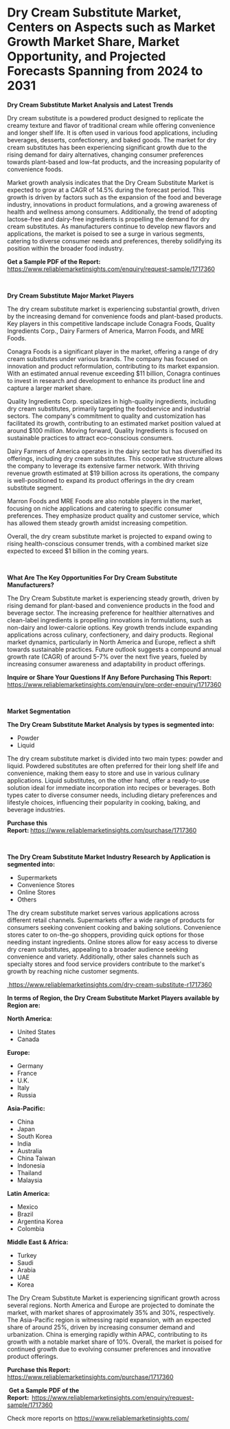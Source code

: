 <p><h1>Dry Cream Substitute Market, Centers on Aspects such as Market Growth Market Share, Market Opportunity, and Projected Forecasts Spanning from 2024 to 2031</h1></p><p><strong>Dry Cream Substitute Market Analysis and Latest Trends</strong></p>
<p><p>Dry cream substitute is a powdered product designed to replicate the creamy texture and flavor of traditional cream while offering convenience and longer shelf life. It is often used in various food applications, including beverages, desserts, confectionery, and baked goods. The market for dry cream substitutes has been experiencing significant growth due to the rising demand for dairy alternatives, changing consumer preferences towards plant-based and low-fat products, and the increasing popularity of convenience foods.</p><p>Market growth analysis indicates that the Dry Cream Substitute Market is expected to grow at a CAGR of 14.5% during the forecast period. This growth is driven by factors such as the expansion of the food and beverage industry, innovations in product formulations, and a growing awareness of health and wellness among consumers. Additionally, the trend of adopting lactose-free and dairy-free ingredients is propelling the demand for dry cream substitutes. As manufacturers continue to develop new flavors and applications, the market is poised to see a surge in various segments, catering to diverse consumer needs and preferences, thereby solidifying its position within the broader food industry.</p></p>
<p><strong>Get a Sample PDF of the Report:&nbsp;</strong> <a href="https://www.reliablemarketinsights.com/enquiry/request-sample/1717360?utm_campaign=1894&utm_medium=2&utm_source=Github&utm_content=ia&utm_term=28122024&utm_id=dry-cream-substitute">https://www.reliablemarketinsights.com/enquiry/request-sample/1717360</a></p>
<p>&nbsp;</p>
<p><strong>Dry Cream Substitute Major Market Players</strong></p>
<p><p>The dry cream substitute market is experiencing substantial growth, driven by the increasing demand for convenience foods and plant-based products. Key players in this competitive landscape include Conagra Foods, Quality Ingredients Corp., Dairy Farmers of America, Marron Foods, and MRE Foods.</p><p>Conagra Foods is a significant player in the market, offering a range of dry cream substitutes under various brands. The company has focused on innovation and product reformulation, contributing to its market expansion. With an estimated annual revenue exceeding $11 billion, Conagra continues to invest in research and development to enhance its product line and capture a larger market share.</p><p>Quality Ingredients Corp. specializes in high-quality ingredients, including dry cream substitutes, primarily targeting the foodservice and industrial sectors. The company's commitment to quality and customization has facilitated its growth, contributing to an estimated market position valued at around $100 million. Moving forward, Quality Ingredients is focused on sustainable practices to attract eco-conscious consumers.</p><p>Dairy Farmers of America operates in the dairy sector but has diversified its offerings, including dry cream substitutes. This cooperative structure allows the company to leverage its extensive farmer network. With thriving revenue growth estimated at $19 billion across its operations, the company is well-positioned to expand its product offerings in the dry cream substitute segment.</p><p>Marron Foods and MRE Foods are also notable players in the market, focusing on niche applications and catering to specific consumer preferences. They emphasize product quality and customer service, which has allowed them steady growth amidst increasing competition.</p><p>Overall, the dry cream substitute market is projected to expand owing to rising health-conscious consumer trends, with a combined market size expected to exceed $1 billion in the coming years.</p></p>
<p>&nbsp;</p>
<p><strong>What Are The Key Opportunities For Dry Cream Substitute Manufacturers?</strong></p>
<p><p>The Dry Cream Substitute market is experiencing steady growth, driven by rising demand for plant-based and convenience products in the food and beverage sector. The increasing preference for healthier alternatives and clean-label ingredients is propelling innovations in formulations, such as non-dairy and lower-calorie options. Key growth trends include expanding applications across culinary, confectionery, and dairy products. Regional market dynamics, particularly in North America and Europe, reflect a shift towards sustainable practices. Future outlook suggests a compound annual growth rate (CAGR) of around 5-7% over the next five years, fueled by increasing consumer awareness and adaptability in product offerings.</p></p>
<p><strong>Inquire or Share Your Questions If Any Before Purchasing This Report:</strong> <a href="https://www.reliablemarketinsights.com/enquiry/pre-order-enquiry/1717360?utm_campaign=1894&utm_medium=2&utm_source=Github&utm_content=ia&utm_term=28122024&utm_id=dry-cream-substitute">https://www.reliablemarketinsights.com/enquiry/pre-order-enquiry/1717360</a></p>
<p>&nbsp;</p>
<p><strong>Market Segmentation</strong></p>
<p><strong>The Dry Cream Substitute Market Analysis by types is segmented into:</strong></p>
<p><ul><li>Powder</li><li>Liquid</li></ul></p>
<p><p>The dry cream substitute market is divided into two main types: powder and liquid. Powdered substitutes are often preferred for their long shelf life and convenience, making them easy to store and use in various culinary applications. Liquid substitutes, on the other hand, offer a ready-to-use solution ideal for immediate incorporation into recipes or beverages. Both types cater to diverse consumer needs, including dietary preferences and lifestyle choices, influencing their popularity in cooking, baking, and beverage industries.</p></p>
<p><strong>Purchase this Report:&nbsp;</strong><a href="https://www.reliablemarketinsights.com/purchase/1717360?utm_campaign=1894&utm_medium=2&utm_source=Github&utm_content=ia&utm_term=28122024&utm_id=dry-cream-substitute">https://www.reliablemarketinsights.com/purchase/1717360</a></p>
<p>&nbsp;</p>
<p><strong>The Dry Cream Substitute Market Industry Research by Application is segmented into:</strong></p>
<p><ul><li>Supermarkets</li><li>Convenience Stores</li><li>Online Stores</li><li>Others</li></ul></p>
<p><p>The dry cream substitute market serves various applications across different retail channels. Supermarkets offer a wide range of products for consumers seeking convenient cooking and baking solutions. Convenience stores cater to on-the-go shoppers, providing quick options for those needing instant ingredients. Online stores allow for easy access to diverse dry cream substitutes, appealing to a broader audience seeking convenience and variety. Additionally, other sales channels such as specialty stores and food service providers contribute to the market's growth by reaching niche customer segments.</p></p>
<p><a href="https://www.reliablemarketinsights.com/dry-cream-substitute-r1717360?utm_campaign=1894&utm_medium=2&utm_source=Github&utm_content=ia&utm_term=28122024&utm_id=dry-cream-substitute">&nbsp;https://www.reliablemarketinsights.com/dry-cream-substitute-r1717360</a></p>
<p><strong>In terms of Region, the Dry Cream Substitute Market Players available by Region are:</strong></p>
<p>
    <p> <strong> North America: </strong>
        <ul>
            <li>United States</li>
            <li>Canada</li>
        </ul>
        </p> 
    <p> <strong> Europe: </strong>
        <ul>
            <li>Germany</li>
            <li>France</li>
            <li>U.K.</li>
            <li>Italy</li>
            <li>Russia</li>
        </ul>
        </p> 
    <p> <strong> Asia-Pacific: </strong>
        <ul>
            <li>China</li>
            <li>Japan</li>
            <li>South Korea</li>
            <li>India</li>
            <li>Australia</li>
            <li>China Taiwan</li>
            <li>Indonesia</li>
            <li>Thailand</li>
            <li>Malaysia</li>
        </ul>
        </p> 
    <p> <strong> Latin America: </strong>
        <ul>
            <li>Mexico</li>
            <li>Brazil</li>
            <li>Argentina Korea</li>
            <li>Colombia</li>
        </ul>
        </p> 
    <p> <strong> Middle East & Africa: </strong>
        <ul>
            <li>Turkey</li>
            <li>Saudi</li>
            <li>Arabia</li>
            <li>UAE</li>
            <li>Korea</li>
        </ul>
    </p>
    </p>
<p><p>The Dry Cream Substitute Market is experiencing significant growth across several regions. North America and Europe are projected to dominate the market, with market shares of approximately 35% and 30%, respectively. The Asia-Pacific region is witnessing rapid expansion, with an expected share of around 25%, driven by increasing consumer demand and urbanization. China is emerging rapidly within APAC, contributing to its growth with a notable market share of 10%. Overall, the market is poised for continued growth due to evolving consumer preferences and innovative product offerings.</p></p>
<p><strong>Purchase this Report: </strong><a href="https://www.reliablemarketinsights.com/purchase/1717360?utm_campaign=1894&utm_medium=2&utm_source=Github&utm_content=ia&utm_term=28122024&utm_id=dry-cream-substitute">https://www.reliablemarketinsights.com/purchase/1717360</a></p>
<p>&nbsp;<strong>Get a Sample PDF of the Report:&nbsp;&nbsp;</strong><a href="https://www.reliablemarketinsights.com/enquiry/request-sample/1717360?utm_campaign=1894&utm_medium=2&utm_source=Github&utm_content=ia&utm_term=28122024&utm_id=dry-cream-substitute">https://www.reliablemarketinsights.com/enquiry/request-sample/1717360</a></p>
<p><strong></strong></p>
<p>Check more reports on <a href="https://www.reliablemarketinsights.com/?utm_campaign=1894&utm_medium=2&utm_source=Github&utm_content=ia&utm_term=28122024&utm_id=dry-cream-substitute">https://www.reliablemarketinsights.com/</a></p>